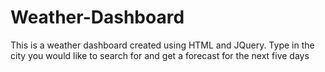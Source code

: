 # Weather-Dashboard

This is a weather dashboard created using HTML and JQuery. Type in the city you would like to search for and get a forecast for the next five days 
